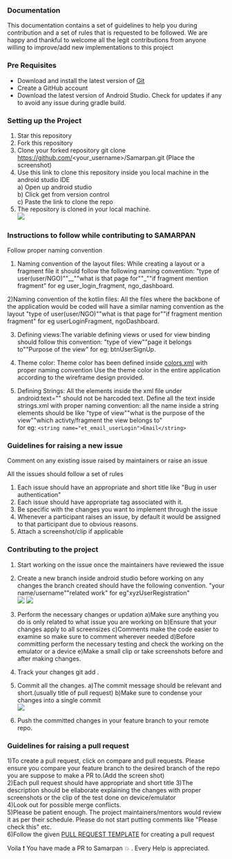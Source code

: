 
### Documentation
This documentation contains a set of guidelines to help you during contribution and
a set of rules that is requested to be followed. We are happy and thankful to welcome all the legit 
contributions from anyone willing to improve/add new implementations to this project



### Pre Requisites
- Download and install the latest version of [Git](https://git-scm.com/downloads)
- Create a GitHub account
- Download the latest version of Android Studio. Check for updates if any to avoid any issue 
  during gradle build.
### Setting up the Project
1) Star this repository
 2) Fork this repository
 3) Clone your forked repository
	git clone https://github.com/<your_username>/Samarpan.git
	(Place the screenshot)
 4) Use this link to clone this repository inside you local machine in the android studio IDE  
 	a) Open up android studio  
	b) Click get from version control  
	c) Paste the link to clone the repo
5) The repository is cloned in your local machine.  
![](https://github.com/Suswan114/Samarpan/blob/master/images/clone_screenshot.png)
### Instructions to follow while contributing to SAMARPAN
Follow proper naming convention

1) Naming convention of the layout files: While creating a layout or a fragment file it should follow the following naming convention:
					  "type of user(user/NGO)""__""what is that page for""_""if fragment mention fragment"
					   for eg user_login_fragment, ngo_dashboard.

2)Naming convention of the kotlin files: All the files where the backbone of the application would be coded will have a similar naming 
				         convention as the layout
					 "type of user(user/NGO)""what is that page for""if fragment mention fragment"
					  for eg userLoginFragment, ngoDashboard.

3) Defining views:The variable defining views or used for view binding should follow this convention:
                 "type of view""page it belongs to""Purpose of the view"
		  for eg: btnUserSignUp.

4) Theme color: Theme color has been defined inside [colors.xml](https://github.com/Diversion2k22/Samarpan/blob/master/app/src/main/res/values/colors.xml) with proper naming convention
                Use the theme color in the entire application according to the wireframe design provided.

5) Defining Strings: All the elements inside the xml file under android:text="" should not be harcoded text. Define all the text inside strings.xml
		     with proper naming convention:
		     all the name inside a string elements should be like "type of view""what is the purpose of the view""which activty/fragment the view belongs to"  
         for eg: ```<string name="et_email_userLogin">Email</string>```
         
### Guidelines for raising a new issue
Comment on any existing issue raised by maintainers or raise an issue

 All the issues should follow a set of rules 
  1) Each issue should have an appropriate and short title like "Bug in user authentication"
  2) Each issue should have appropriate tag associated with it.
  3) Be specific with the changes you want to implement through the issue 
  4) Whenever a participant raises an issue, by default it would be assigned to that participant due to obvious reasons.
  5) Attach a screenshot/clip if applicable
### Contributing to the project
1) Start working on the issue once the maintainers have reviewed the issue 
 2) Create a new branch inside android studio before working on any changes
    the branch created should have the following convention. 
    "your name/username""related work"
     for eg"xyzUserRegistration"  
     ![](https://github.com/Suswan114/Samarpan/blob/master/images/branch_screenshot_full.png)
     ![](https://github.com/Suswan114/Samarpan/blob/master/images/branch_sreenshot.png)
 3) Perform the necessary changes or updation
 	a)Make sure anything you do is only related to what issue you are working on 
	b)Ensure that your changes apply to all screensizes
	c)Comments make the code easier to examine so make sure to comment wherever needed
	d)Before committing perform the necessary testing and check the working on the emulator or a device
	e)Make a small clip or take screenshots before and after making changes.

 4) Track your changes 
     git add .
 5) Commit all the changes.
	a)The commit message should be relevant and short.(usually title of pull request) 
	b)Make sure to condense your changes into a single commit  
	![](https://github.com/Suswan114/Samarpan/blob/master/images/commit_screenshot.PNG)
 6) Push the committed changes in your feature branch to your remote repo.


### Guidelines for raising a pull request
1)To create a pull request, click on compare and pull requests. Please ensure you compare your feature branch to the desired branch of the repo you are suppose to make a PR to.(Add the screen shot)  
2)Each pull request should have appropriate and short title 
3)The description should be ellaborate explaining the changes with proper screenshots or the clip of the test done on device/emulator  
4)Look out for possible merge conflicts.  
5)Please be patient enough. The project maintainers/mentors would review it as per their schedule. Please do not start putting comments like "Please check this" etc.  
6)Follow the given [PULL REQUEST TEMPLATE](https://github.com/Diversion2k22/Samarpan/blob/master/.github/PULL_REQUEST_TEMPLATE.md) for creating a pull request  


   Voila ❗ You have made a PR to Samarpan 💥 .
   Every Help is appreciated.

